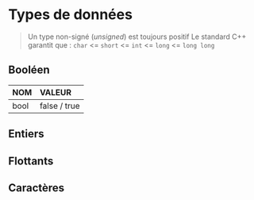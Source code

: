 # Types de données

> Un type non-signé (_unsigned_) est toujours positif
> Le standard C++ garantit que : `char` <= `short` <= `int` <= `long` <= `long long`

## Booléen

|NOM|VALEUR|
|:--|:--|
|bool|false / true|

## Entiers

## Flottants

## Caractères
